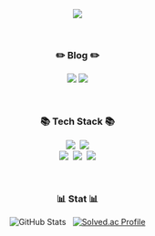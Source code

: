<p align="center">
  <img src="https://capsule-render.vercel.app/api?type=transparent&color=_000000&height=300&section=header&text=Kanguk's%20Github&fontColor=FFFFFF&fontSize=60&animation=fadeIn" />
</p>

<br>

<h3 align="center">✏️ Blog ✏️</h3>
<p align="center">
  <a href="http://kanguk-room.notion.site"><img src="https://img.shields.io/badge/Notion-000000?style=for-the-badge&logo=notion&logoColor=white"></a>
  <a href="https://medium.com/@kanguk.ku"><img src="https://img.shields.io/badge/Medium-12100E?style=for-the-badge&logo=medium&logoColor=white"></a>
</p>


<br>

<h3 align="center">📚 Tech Stack 📚</h3>
<p align="center">
  <img src="https://img.shields.io/badge/java-007396?style=for-the-badge&logo=java&logoColor=white">&nbsp;
  <img src="https://img.shields.io/badge/springboot-6DB33F?style=for-the-badge&logo=springboot&logoColor=white">
  <br>
  <img src="https://img.shields.io/badge/mysql-4479A1?style=for-the-badge&logo=mysql&logoColor=white">&nbsp;
  <img src="https://img.shields.io/badge/PostgreSQL-316192?style=for-the-badge&logo=postgresql&logoColor=white">&nbsp;
  <img src="https://img.shields.io/badge/Neo4j-018bff?style=for-the-badge&logo=neo4j&logoColor=white">
</p>

<br>

<h3 align="center">📊 Stat 📊</h3>
<p align="center">
  <img src="https://github-readme-stats.vercel.app/api?username=kanguk01&show_icons=true&theme=dracula" alt="GitHub Stats">&nbsp;&nbsp;
  <a href="https://solved.ac/lm0828">
    <img src="http://mazassumnida.wtf/api/v2/generate_badge?boj=lm0828" alt="Solved.ac Profile">
  </a>
</p>

<br>
